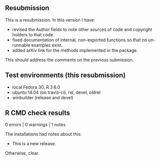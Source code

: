 ## Resubmission

This is a resubmission. In this version I have:

 * revised the Author fields to note other sources of code and 
   copyright holders to that code.
 * fixed documentation of internal, non-exported functions so that
   no un-runnable examples exist.
 * added arXiv link for the methods implemented in the package.

This should address the comments on the previous submission.

## Test environments (this resubmission)
* local Fedora 30, R 3.6.0
* ubuntu 14.04 (on travis-ci), rel, devel, oldrel
* winbuilder (release and devel)

## R CMD check results

0 errors | 0 warnings | 1 notes

The installations had notes about this:

* This is a new release.

Otherwise, clear.

		
